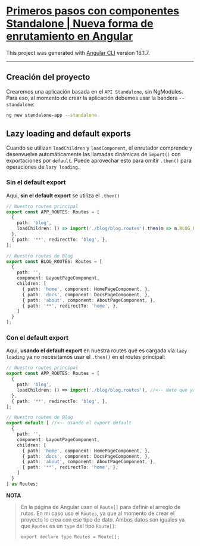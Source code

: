 # [Primeros pasos con componentes Standalone | Nueva forma de enrutamiento en Angular](https://www.youtube.com/watch?v=c5f8Y2fzZM0)

This project was generated with [Angular CLI](https://github.com/angular/angular-cli) version 16.1.7.

---

## Creación del proyecto

Crearemos una aplicación basada en el `API Standalone`, sin NgModules. Para eso, al momento de crear la aplicación debemos usar la bandera `--standalone`:

````bash
ng new standalone-app --standalone
````

## Lazy loading and default exports

Cuando se utilizan `loadChildren` y `loadComponent`, el enrutador comprende y desenvuelve automáticamente las llamadas dinámicas de `import()` con exportaciones por `default`. Puede aprovechar esto para omitir `.then()` para operaciones de `lazy loading`.

### Sin el default export

Aquí, **sin el default export** se utiliza el `.then()`

````typescript
// Nuestro routes principal
export const APP_ROUTES: Routes = [
  {
    path: 'blog',
    loadChildren: () => import('./blog/blog.routes').then(m => m.BLOG_ROUTES),
  },
  { path: '**', redirectTo: 'blog', },
];

// Nuestro routes de Blog
export const BLOG_ROUTES: Routes = [
  {
    path: '',
    component: LayoutPageComponent,
    children: [
      { path: 'home', component: HomePageComponent, },
      { path: 'docs', component: DocsPageComponent, },
      { path: 'about', component: AboutPageComponent, },
      { path: '**', redirectTo: 'home', },
    ]
  }
];
````

### Con el default export

Aquí, **usando el default export** en nuestra routes que es cargada vía `lazy loading` ya no necesitamos usar el `.then()` en el routes principal:

````typescript
// Nuestro routes principal
export const APP_ROUTES: Routes = [
  {
    path: 'blog',
    loadChildren: () => import('./blog/blog.routes'), //<-- Note que ya no va el .then()
  },
  { path: '**', redirectTo: 'blog', },
];

// Nuestro routes de Blog
export default [ //<-- Usando el export default
  {
    path: '',
    component: LayoutPageComponent,
    children: [
      { path: 'home', component: HomePageComponent, },
      { path: 'docs', component: DocsPageComponent, },
      { path: 'about', component: AboutPageComponent, },
      { path: '**', redirectTo: 'home', },
    ]
  }
] as Routes;
````

**NOTA**
> En la página de Angular usan el `Route[]` para definir el arreglo de rutas. En mi caso uso el `Routes`, ya que al momento de crear el proyecto lo crea con ese tipo de dato. Ambos datos son iguales ya que `Routes` es un `type` del tipo `Route[]`:
>
> `export declare type Routes = Route[];`

